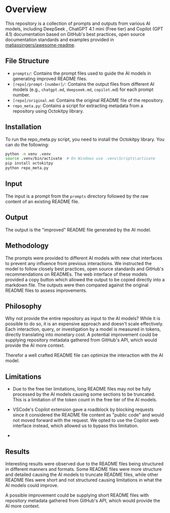 # Overview

This repository is a collection of prompts and outputs from various AI models, including DeepSeek , ChatGPT 4.1 mini (Free tier) and Copilot (GPT 4.1) documentation based on GitHub's best practices, open source documentation standards and examples provided in [matiassingers/awesome-readme](https://github.com/matiassingers/awesome-readme).

## File Structure

- `prompts/`: Contains the prompt files used to guide the AI models in generating improved README files.
- `[repo]/prompt-[number]/`: Contains the output files from different AI models (e.g., `chatgpt.md`, `deepseek.md`, `copilot.md`) for each prompt number.
- `[repo]/original.md`: Contains the original README file of the repository.
- `repo_meta.py`: Contains a script for extracting metadata from a repository using Octokitpy library.

## Installation

To run the repo_meta.py script, you need to install the Octokitpy library. You can do the following:

```bash
python -m venv .venv
source .venv/bin/activate  # On Windows use .venv\Scripts\activate
pip install octokitpy
python repo_meta.py
```

## Input

The input is a prompt from the `prompts` directory followed by the raw content of an existing README file.

## Output

The output is the "improved" README file generated by the AI model.

## Methodology

The prompts were provided to different AI models with new chat interfaces to prevent any influence from previous interactions. We instructed the model to follow closely best practices, open source standards and GitHub's recommendations on READMEs. The web interface of these models provided a copy button which allowed the output to be copied directly into a markdown file. The outputs were then compared against the original README files to assess improvements.

## Philosophy

Why not provide the entire repository as input to the AI models? While it is possible to do so, it is an expensive approach and doesn't scale effectively. Each interaction, query, or investigation by a model is measured in tokens, directly translating into monetary cost. A potential improvement could be supplying repository metadata gathered from GitHub's API, which would provide the AI more context.

Therefor a well crafted README file can optimize the interaction with the AI model.

## Limitations

- Due to the free tier limitations, long README files may not be fully processed by the AI models causing some sections to be truncated. This is a limitation of the token count in the free tier of the AI models.

- VSCode's Copilot extension gave a roadblock by blocking requests since it considered the README file content as "public code" and would not moved forward with the request. We opted to use the Copilot web interface instead, which allowed us to bypass this limitation.

- 

## Results

Interesting results were observed due to the README files being structured in different manners and formats. Some README files were more structure and detailed causing the AI models to truncate README files, while other README files were short and not structured causing limitations in what the AI models could improve.

A possible improvement could be supplying short README files with repository metadata gathered from GitHub's API, which would provide the AI more context.
